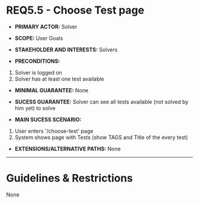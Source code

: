 # REQ5.5 - Choose Test page

- **PRIMARY ACTOR:** Solver

- **SCOPE:** User Goals

- **STAKEHOLDER AND INTERESTS:** Solvers

- **PRECONDITIONS:**
1. Solver is logged on
2. Solver has at least one test available

- **MINIMAL GUARANTEE:** None

- **SUCESS GUARANTEE:** Solver can see all tests available (not solved by him yet) to solve

- **MAIN SUCESS SCENARIO:** 
1. User enters '/choose-test' page
2. System shows page with Tests (show TAGS and Title of the every test)

- **EXTENSIONS/ALTERNATIVE PATHS:** None


---

# Guidelines & Restrictions

None